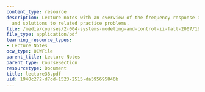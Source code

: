 ```yaml
---
content_type: resource
description: Lecture notes with an overview of the frequency response and Bode plots,
  and solutions to related practice problems.
file: /media/courses/2-004-systems-modeling-and-control-ii-fall-2007/1940c272d7cd15232515da595695846b_lecture38.pdf
file_type: application/pdf
learning_resource_types:
- Lecture Notes
ocw_type: OCWFile
parent_title: Lecture Notes
parent_type: CourseSection
resourcetype: Document
title: lecture38.pdf
uid: 1940c272-d7cd-1523-2515-da595695846b
---
```

